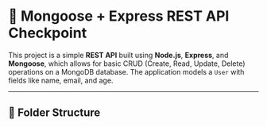 # 🧠 Mongoose + Express REST API Checkpoint

This project is a simple **REST API** built using **Node.js**, **Express**, and **Mongoose**, which allows for basic CRUD (Create, Read, Update, Delete) operations on a MongoDB database. The application models a `User` with fields like name, email, and age.

---

## 📁 Folder Structure

